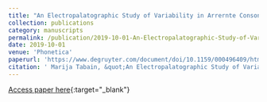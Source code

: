 ```yaml
---
title: "An Electropalatographic Study of Variability in Arrernte Consonant Production"
collection: publications
category: manuscripts
permalink: /publication/2019-10-01-An-Electropalatographic-Study-of-Variability-in-Arrernte-Consonant-Production
date: 2019-10-01
venue: 'Phonetica'
paperurl: 'https://www.degruyter.com/document/doi/10.1159/000496409/html'
citation: ' Marija Tabain, &quot;An Electropalatographic Study of Variability in Arrernte Consonant Production.&quot; Phonetica, 2019.'
---
```

[Access paper here](https://www.degruyter.com/document/doi/10.1159/000496409/html){:target="_blank"}
